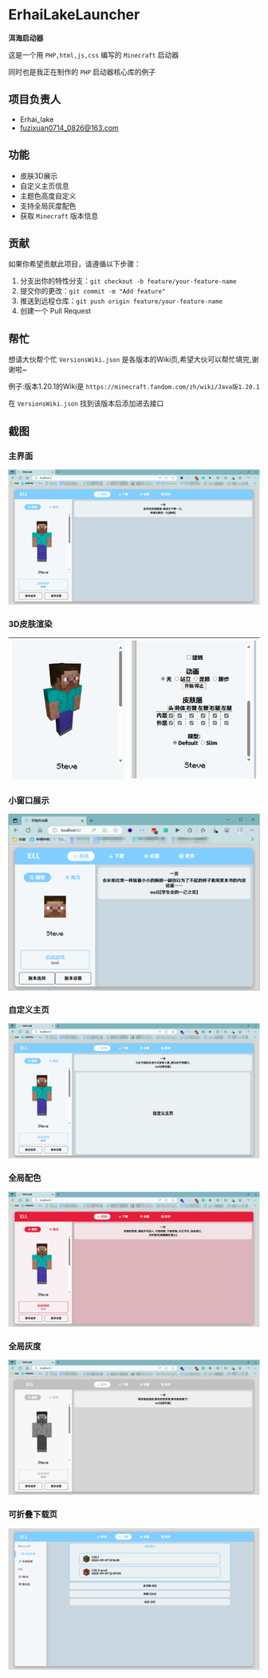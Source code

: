 # ErhaiLakeLauncher

**洱海启动器**

这是一个用 `PHP,html,js,css` 编写的 `Minecraft` 启动器

同时也是我正在制作的 `PHP` 启动器核心库的例子

## 项目负责人

* Erhai_lake
* fuzixuan0714_0826@163.com

## 功能

* 皮肤3D展示
* 自定义主页信息
* 主题色高度自定义
* 支持全局灰度配色
* 获取 `Minecraft` 版本信息

## 贡献

如果你希望贡献此项目，请遵循以下步骤：

1. 分支出你的特性分支：`git checkout -b feature/your-feature-name`
2. 提交你的更改：`git commit -m "Add feature"`
3. 推送到远程仓库：`git push origin feature/your-feature-name`
4. 创建一个 Pull Request

## 帮忙

想请大伙帮个忙 `VersionsWiki.json` 是各版本的Wiki页,希望大伙可以帮忙填完,谢谢啦~

例子:版本1.20.1的Wiki是 `https://minecraft.fandom.com/zh/wiki/Java版1.20.1` 

在 `VersionsWiki.json` 找到该版本后添加进去接口

## 截图

### 主界面

![1](README\1.png)

### 3D皮肤渲染

| ![3](README\2.png) |![2](README\3.png)      |
| -------------------------------------------- | ---- |

### 小窗口展示

![4](README\4.png)

### 自定义主页

![6](README\6.png)

### 全局配色

![7](README\7.png)

### 全局灰度

![8](README\8.png)

### 可折叠下载页

![5](README\5.png)
